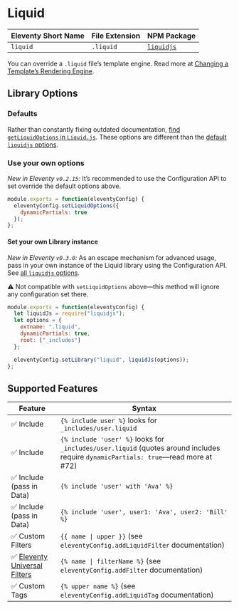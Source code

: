 # Liquid

| Eleventy Short Name | File Extension | NPM Package                                          |
| ------------------- | -------------- | ---------------------------------------------------- |
| `liquid`            | `.liquid`      | [`liquidjs`](https://www.npmjs.com/package/liquidjs) |

You can override a `.liquid` file’s template engine. Read more at [Changing a Template’s Rendering Engine](/docs/engines.md).

## Library Options

### Defaults

Rather than constantly fixing outdated documentation, [find `getLiquidOptions` in `Liquid.js`](https://github.com/11ty/eleventy/blob/master/src/Engines/Liquid.js). These options are different than the [default `liquidjs` options](https://github.com/harttle/liquidjs#options).

### Use your own options

_New in Eleventy `v0.2.15`:_ It’s recommended to use the Configuration API to set override the default options above.

```js
module.exports = function(eleventyConfig) {
  eleventyConfig.setLiquidOptions({
    dynamicPartials: true
  });
};
```

#### Set your own Library instance

_New in Eleventy `v0.3.0`:_ As an escape mechanism for advanced usage, pass in your own instance of the Liquid library using the Configuration API. See [all `liquidjs` options](https://github.com/harttle/liquidjs#options).

⚠️ Not compatible with `setLiquidOptions` above—this method will ignore any configuration set there.

```js
module.exports = function(eleventyConfig) {
  let liquidJs = require("liquidjs");
  let options = {
    extname: ".liquid",
    dynamicPartials: true,
    root: ["_includes"]
  };

  eleventyConfig.setLibrary("liquid", liquidJs(options));
};
```

## Supported Features

| Feature                                                                      | Syntax                                                                                                                             |
| ---------------------------------------------------------------------------- | ---------------------------------------------------------------------------------------------------------------------------------- |
| ✅ Include                                                                   | `{% include user %}` looks for `_includes/user.liquid`                                                                             |
| ✅ Include                                                                   | `{% include 'user' %}` looks for `_includes/user.liquid` (quotes around includes require `dynamicPartials: true`—read more at #72) |
| ✅ Include (pass in Data)                                                    | `{% include 'user' with 'Ava' %}`                                                                                                  |
| ✅ Include (pass in Data)                                                    | `{% include 'user', user1: 'Ava', user2: 'Bill' %}`                                                                                |
| ✅ Custom Filters                                                            | `{{ name \| upper }}` (see `eleventyConfig.addLiquidFilter` documentation)                                                         |
| ✅ [Eleventy Universal Filters](/docs/filters.md#built-in-universal-filters) | `{% name \| filterName %}` (see `eleventyConfig.addFilter` documentation)                                                          |
| ✅ Custom Tags                                                               | `{% upper name %}` (see `eleventyConfig.addLiquidTag` documentation)                                                               |
